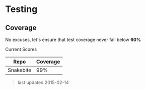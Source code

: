 # Testing

Coverage
--------

No excuses, let's ensure that test coverage never fall below **60%**

Current Scores

| Repo | Coverage |
| --- | --- |
| Snakebite | 99% |

> last updated 2015-02-14 
